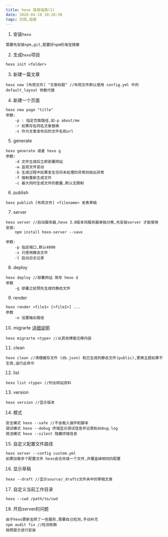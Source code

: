 ```yaml
---
title: hexo 简易指南(1)
date: 2020-04-18 10:28:30
tags: 文档,指南
---
```

1. 安装`hexo`
```
需要先安装npm,git,配置好npm的淘宝镜像
```
2. 生成`hexo`项目
```
hexo init <folder>
```
3. 新建一篇文章
```
hexo new [布局文件] "文章标题" //布局文件默认使用 config.yml 中的 default_layout 参数代替
```
4. 新建一个页面
```
hexo new page "title" 
参数: 
    -p : 指定页面路径,如-p about/me
    -r 如果存在同名文章替换
    -s 作为文章发布后的文件名和url
```
5. generate
```
hexo generate 或者 hexo g
参数: 
    -d 文件生成后立即部署网站
    -w 监视文件变动
    -b 生成过程中如果发生任何未处理的异常则抛出异常
    -f 强制重新生成文件
    -c 最大同时生成文件的数量,默认无限制
```
6. publish
```
hexo publish [布局文件] <filename> 发表草稿
```
7. server
```
hexo server //启动服务器,hexo 3.0版本将服务器单独分离,先安装server 才能使用
安装:
    npm install hexo-server --save

参数:
    -p 指定端口,默认4000
    -s 只使用静态文件
    -l 启动日志记录
```
8. deploy
```
hexo deploy //部署网站 简写 hexo d
参数
    -g 部署之前预先生成的静态文件
```
9. render
```
hexo render <file1> [<file2>] ...
参数
    -o 设置输出路径
```
10. migrarte [详细说明](https://hexo.io/zh-cn/docs/migration)
```
hexo migrarte <type> //从其他博客迁移内容
```
11. clean
```
hexo clean //清理缓存文件 (db.json) 和已生成的静态文件(public),更换主题如果不生效,运行此命令
```
12. list
```
hexo list <type> //列出网站资料
```
13. version
```
hexo version //显示版本
```
14. 模式
```
安全模式 hexo --safe //不会载入插件和脚本
调试模式 hexo --debug 终端显示调试信息并记录到debug.log
简洁模式 hexo --silent 隐藏终端信息
```
15. 自定义配置文件路径
```
hexo server --config custom.yml
如果加载多个配置文件 hexo会合并成一个文件,并覆盖掉相同的配置
```
16. 显示草稿
```
hexo --draft //显示source/_drafts文件夹中的草稿文章
```
17. 自定义当前工作目录
```
hexo --cwd /path/to/cwd
```
18. 开启server的问题
```
由于hexo更新去除了一些服务,需要自己检测,手动补充
npm audit fix //检测依赖
按照提示进行安装
```
